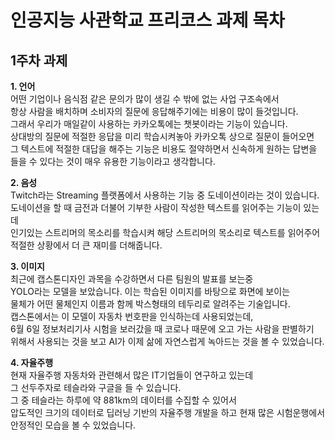 # 인공지능 사관학교 프리코스 과제 목차

## 1주차 과제

**1. 언어**  \
   어떤 기업이나 음식점 같은 문의가 많이 생길 수 밖에 없는 사업 구조속에서 \
   항상 사람을 배치하며 소비자의 질문에 응답해주기에는 비용이 많이 들것입니다. \
   그래서 우리가 매일같이 사용하는 카카오톡에는 챗봇이라는 기능이 있습니다. \
   상대방의 질문에 적절한 응답을 미리 학습시켜놓아 카카오톡 상으로 질문이 들어오면 \
   그 텍스트에 적절한 대답을 해주는 기능은 비용도 절약하면서 신속하게 원하는 답변을 \
   들을 수 있다는 것이 매우 유용한 기능이라고 생각합니다. 

**2. 음성**  \
  Twitch라는 Streaming 플랫폼에서 사용하는 기능 중 도네이션이라는 것이 있습니다. \
  도네이션을 할 때 금전과 더불어 기부한 사람이 작성한 텍스트를 읽어주는 기능이 있는데 \
  인기있는 스트리머의 목소리를 학습시켜 해당 스트리머의 목소리로 텍스트를 읽어주어 \
  적절한 상황에서 더 큰 재미를 더해줍니다. 
  
**3. 이미지** \
  최근에 캡스톤디자인 과목을 수강하면서 다른 팀원의 발표를 보는중 \
  YOLO라는 모델을 보았습니다. 이는 학습된 이미지를 바탕으로 화면에 보이는\
  물체가 어떤 물체인지 이름과 함께 박스형태의 테두리로 알려주는 기술입니다. \
  캡스톤에서는 이 모델이 자동차 번호판을 인식하는데 사용되었는데, \
  6월 6일 정보처리기사 시험을 보러갔을 때 코로나 때문에 오고 가는 사람을 판별하기\
  위해서 사용되는 것을 보고 AI가 이제 삶에 자연스럽게 녹아드는 것을 볼 수 있었습니다.

**4. 자율주행** \
  현재 자율주행 자동차와 관련해서 많은 IT기업들이 연구하고 있는데 \
  그 선두주자로 테슬라와 구글을 들 수 있습니다. \
  그 중 테슬라는 하루에 약 881km의 데이터를 수집할 수 있어서  \
  압도적인 크기의 데이터로 딥러닝 기반의 자율주행 개발을 하고 현재 많은 시험운행에서\
  안정적인 모습을 볼 수 있었습니다.

